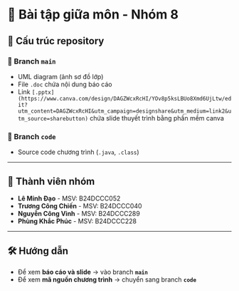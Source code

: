 # 📌 Bài tập giữa môn - Nhóm 8

## 📂 Cấu trúc repository

### 🔹 Branch `main`
- UML diagram (ảnh sơ đồ lớp)
- File `.doc` chứa nội dung báo cáo
- Link `[.pptx](https://www.canva.com/design/DAGZWcxRcHI/YOv8p5ksLBUo8Xmd6UjLtw/edit?utm_content=DAGZWcxRcHI&utm_campaign=designshare&utm_medium=link2&utm_source=sharebutton)` chứa slide thuyết trình bằng phần mềm canva

### 🔹 Branch `code`
- Source code chương trình (`.java`, `.class`)

---

## 👥 Thành viên nhóm
- **Lê Minh Đạo** - MSV: B24DCCC052  
- **Trương Công Chiến** - MSV: B24DCCC040  
- **Nguyễn Công Vinh** - MSV: B24DCCC289  
- **Phùng Khắc Phúc** - MSV: B24DCCC228  

---

## 🛠️ Hướng dẫn
- Để xem **báo cáo và slide** → vào branch **`main`**  
- Để xem **mã nguồn chương trình** → chuyển sang branch **`code`**  
